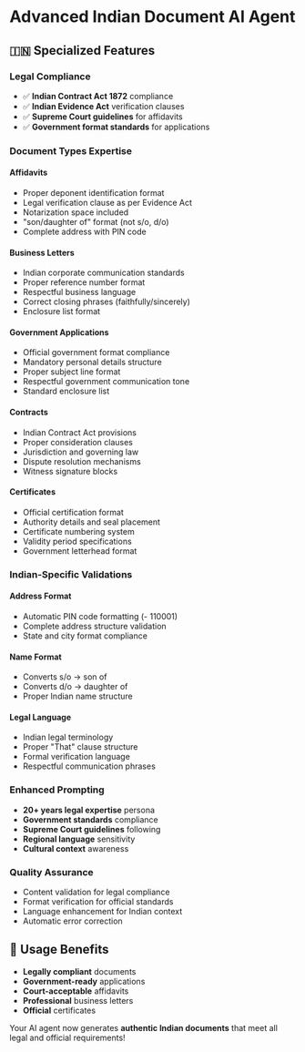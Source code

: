 # Advanced Indian Document AI Agent

## 🇮🇳 Specialized Features

### **Legal Compliance**
- ✅ **Indian Contract Act 1872** compliance
- ✅ **Indian Evidence Act** verification clauses
- ✅ **Supreme Court guidelines** for affidavits
- ✅ **Government format standards** for applications

### **Document Types Expertise**

#### **Affidavits**
- Proper deponent identification format
- Legal verification clause as per Evidence Act
- Notarization space included
- "son/daughter of" format (not s/o, d/o)
- Complete address with PIN code

#### **Business Letters**
- Indian corporate communication standards
- Proper reference number format
- Respectful business language
- Correct closing phrases (faithfully/sincerely)
- Enclosure list format

#### **Government Applications**
- Official government format compliance
- Mandatory personal details structure
- Proper subject line format
- Respectful government communication tone
- Standard enclosure list

#### **Contracts**
- Indian Contract Act provisions
- Proper consideration clauses
- Jurisdiction and governing law
- Dispute resolution mechanisms
- Witness signature blocks

#### **Certificates**
- Official certification format
- Authority details and seal placement
- Certificate numbering system
- Validity period specifications
- Government letterhead format

### **Indian-Specific Validations**

#### **Address Format**
- Automatic PIN code formatting (- 110001)
- Complete address structure validation
- State and city format compliance

#### **Name Format**
- Converts s/o → son of
- Converts d/o → daughter of
- Proper Indian name structure

#### **Legal Language**
- Indian legal terminology
- Proper "That" clause structure
- Formal verification language
- Respectful communication phrases

### **Enhanced Prompting**
- **20+ years legal expertise** persona
- **Government standards** compliance
- **Supreme Court guidelines** following
- **Regional language** sensitivity
- **Cultural context** awareness

### **Quality Assurance**
- Content validation for legal compliance
- Format verification for official standards
- Language enhancement for Indian context
- Automatic error correction

## 🎯 Usage Benefits
- **Legally compliant** documents
- **Government-ready** applications
- **Court-acceptable** affidavits
- **Professional** business letters
- **Official** certificates

Your AI agent now generates **authentic Indian documents** that meet all legal and official requirements!